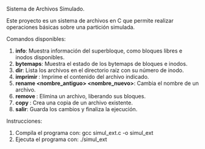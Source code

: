 Sistema de Archivos Simulado.

Este proyecto es un sistema de archivos en C que permite realizar operaciones básicas sobre una partición simulada.

Comandos disponibles:

1. **info**: Muestra información del superbloque, como bloques libres e inodos disponibles.
2. **bytemaps**: Muestra el estado de los bytemaps de bloques e inodos.
3. **dir**: Lista los archivos en el directorio raíz con su número de inodo.
4. **imprimir <nombre>**: Imprime el contenido del archivo indicado.
5. **rename <nombre_antiguo> <nombre_nuevo>**: Cambia el nombre de un archivo.
6. **remove <nombre>**: Elimina un archivo, liberando sus bloques.
7. **copy <origen> <destino>**: Crea una copia de un archivo existente.
8. **salir**: Guarda los cambios y finaliza la ejecución.

Instrucciones:

1. Compila el programa con:
   gcc simul_ext.c -o simul_ext
2. Ejecuta el programa con:
   ./simul_ext

